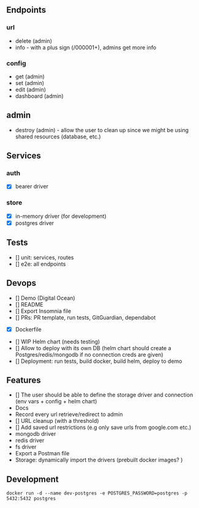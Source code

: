 ## Endpoints

### url

-   delete (admin)
-   info - with a plus sign (/000001+), admins get more info

### config

-   get (admin)
-   set (admin)
-   edit (admin)
-   dashboard (admin)

## admin

-   destroy (admin) - allow the user to clean up since we might be using shared resources (database, etc.)

## Services

### auth

-   [x] bearer driver

### store

-   [x] in-memory driver (for development)
-   [x] postgres driver

## Tests

-   [] unit: services, routes
-   [] e2e: all endpoints

## Devops

-   [] Demo (Digital Ocean)
-   [] README
-   [] Export Insomnia file
-   [] PRs: PR template, run tests, GitGuardian, dependabot
-   [x] Dockerfile
-   [] WIP Helm chart (needs testing)
-   [] Allow to deploy with its own DB (helm chart should create a Postgres/redis/mongodb if no connection creds are given)
-   [] Deployment: run tests, build docker, build helm, deploy to demo

## Features

-   [] The user should be able to define the storage driver and connection (env vars + config + helm chart)
-   Docs
-   Record every url retrieve/redirect to admin
-   [] URL cleanup (with a threshold)
-   [] Add saved url restrictions (e.g only save urls from google.com etc.)
-   mongodb driver
-   redis driver
-   fs driver
-   Export a Postman file
-   Storage: dynamically import the drivers (prebuilt docker images? )

## Development

`docker run -d --name dev-postgres -e POSTGRES_PASSWORD=postgres -p 5432:5432 postgres`
